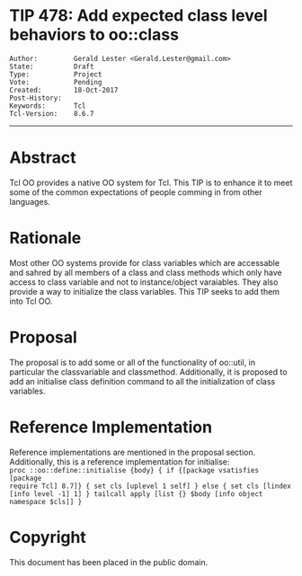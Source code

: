 # TIP 478: Add expected class level behaviors to oo::class
	Author:         Gerald Lester <Gerald.Lester@gmail.com>
	State:          Draft
	Type:           Project
	Vote:           Pending
	Created:        18-Oct-2017
	Post-History:   
	Keywords:       Tcl
	Tcl-Version:    8.6.7
-----
# Abstract

Tcl OO provides a native OO system for Tcl.  This TIP is to enhance it to meet some of the common expectations of people comming in from other languages.

# Rationale

Most other OO systems provide for class variables which are accessable and sahred by all members of a class and class methods which only have access to
class variable and not to instance/object varaiables.  They also provide a way to initialize the class variables.  This TIP seeks to add them into Tcl OO.

# Proposal

The proposal is to add some or all of the functionality of oo::util, in particular the classvariable and classmethod.
Additionally, it is proposed to add an initialise class definition command to all the initialization of class variables.

# Reference Implementation

Reference implementations are mentioned in the proposal section. Additionally, this is a reference implementation for initialise:
<code>
  proc ::oo::define::initialise {body} {
      if {[package vsatisfies [package require Tcl] 8.7]} {
          set cls [uplevel 1 self]
      } else {
          set cls [lindex [info level -1] 1]
      }
      tailcall apply [list {} $body [info object namespace $cls]]
  }
</code>

# Copyright

This document has been placed in the public domain.

